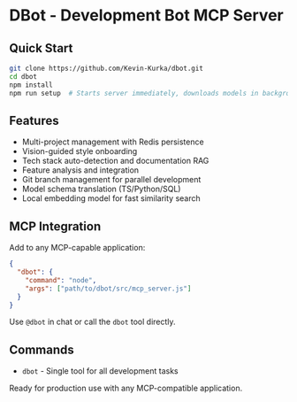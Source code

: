 # DBot - Development Bot MCP Server

## Quick Start
```bash
git clone https://github.com/Kevin-Kurka/dbot.git
cd dbot
npm install
npm run setup  # Starts server immediately, downloads models in background
```

## Features
- Multi-project management with Redis persistence
- Vision-guided style onboarding  
- Tech stack auto-detection and documentation RAG
- Feature analysis and integration
- Git branch management for parallel development
- Model schema translation (TS/Python/SQL)
- Local embedding model for fast similarity search

## MCP Integration
Add to any MCP-capable application:
```json
{
  "dbot": {
    "command": "node",
    "args": ["path/to/dbot/src/mcp_server.js"]
  }
}
```

Use `@dbot` in chat or call the `dbot` tool directly.

## Commands
- `dbot` - Single tool for all development tasks

Ready for production use with any MCP-compatible application.

